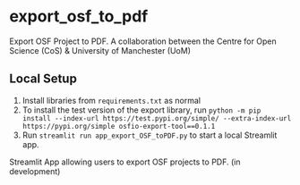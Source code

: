 # export_osf_to_pdf
Export OSF Project to PDF. A collaboration between the Centre for Open Science (CoS) &amp; University of Manchester (UoM)

## Local Setup
1. Install libraries from `requirements.txt` as normal
2. To install the test version of the export library, run `python -m pip install --index-url https://test.pypi.org/simple/ --extra-index-url https://pypi.org/simple osfio-export-tool==0.1.1`
3. Run `streamlit run app_export_OSF_toPDF.py` to start a local Streamlit app.

Streamlit App allowing users to export OSF projects to PDF. (in development)
